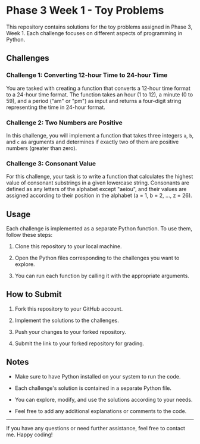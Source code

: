 # Phase 3 Week 1 - Toy Problems

This repository contains solutions for the toy problems assigned in Phase 3, Week 1. Each challenge focuses on different aspects of programming in Python.

## Challenges

### Challenge 1: Converting 12-hour Time to 24-hour Time

You are tasked with creating a function that converts a 12-hour time format to a 24-hour time format. The function takes an hour (1 to 12), a minute (0 to 59), and a period ("am" or "pm") as input and returns a four-digit string representing the time in 24-hour format.

### Challenge 2: Two Numbers are Positive

In this challenge, you will implement a function that takes three integers `a`, `b`, and `c` as arguments and determines if exactly two of them are positive numbers (greater than zero).

### Challenge 3: Consonant Value

For this challenge, your task is to write a function that calculates the highest value of consonant substrings in a given lowercase string. Consonants are defined as any letters of the alphabet except "aeiou", and their values are assigned according to their position in the alphabet (a = 1, b = 2, ..., z = 26).

## Usage

Each challenge is implemented as a separate Python function. To use them, follow these steps:

1. Clone this repository to your local machine.

2. Open the Python files corresponding to the challenges you want to explore.

3. You can run each function by calling it with the appropriate arguments.

## How to Submit

1. Fork this repository to your GitHub account.

2. Implement the solutions to the challenges.

3. Push your changes to your forked repository.

4. Submit the link to your forked repository for grading.

## Notes

- Make sure to have Python installed on your system to run the code.

- Each challenge's solution is contained in a separate Python file.

- You can explore, modify, and use the solutions according to your needs.

- Feel free to add any additional explanations or comments to the code.

---

If you have any questions or need further assistance, feel free to contact me. Happy coding!
